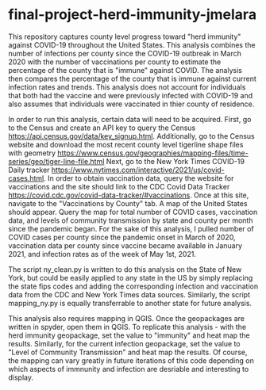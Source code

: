# final-project-herd-immunity-jmelara
This repository captures county level progress toward "herd immunity" against COVID-19 throughout the United States. 
This analysis combines the number of infections per county since the COVID-19 outbreak in March 2020 with the number of vaccinations per county to estimate the 
percentage of the county that is "immune" against COVID. The analysis then compares the percentage of the county that is immune against current infection rates 
and trends. This analysis does not account for individuals that both had the vaccine and were previously infected with COVID-19 and also assumes that individuals were
vaccinated in thier county of residence. 

In order to run this analysis, certain data will need to be acquired. First, go to the Census and create an API key to query the Census https://api.census.gov/data/key_signup.html. 
Additionally, go to the Census website and download the most recent county level tigerline shape files with geometry https://www.census.gov/geographies/mapping-files/time-series/geo/tiger-line-file.html
Next, go to the New York Times COVID-19 Daily tracker https://www.nytimes.com/interactive/2021/us/covid-cases.html. In order to obtain vaccination data, query the website 
for vaccinations and the site should link to the CDC Covid Data Tracker https://covid.cdc.gov/covid-data-tracker/#vaccinations. Once at this site, navigate to 
the "Vaccinations by County" tab. A map of the United States should appear. Query the map for total number of COVID cases, vaccination data, and 
levels of community transmission by state and county per month since the pandemic began. For the sake of this analysis, I pulled number of COVID cases per county 
since the pandemic onset in March of 2020, vaccination data per county since vaccine became available in January 2021, and infection rates as of the week of 
May 1st, 2021. 

The script ny_clean.py is written to do this analysis on the State of New York, but could be easily applied to any state in the US by simply replacing the state fips codes and adding the corresponding infection and vaccination data from the CDC and New York Times data sources. Similarly, the script mapping_ny.py 
is equally transferrable to another state for future analysis. 

This analysis also requires mapping in QGIS. Once the geopackages are written in spyder, open them in QGIS. To replicate this analysis - with the herd immunity geopackage, 
set the value to "immunity" and heat map the results. Similarly, for the current infection geopackage, set the value to "Level of Community Transmission" and heat map the results. Of course, 
the mapping can vary greatly in future iterations of this code depending on which aspects of immnunity and infection are desriable and interesting to display. 
